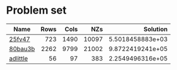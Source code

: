 # Problem set 


| Name                                      | Rows     | Cols     |      NZs |         Solution  |
|-------------------------------------------|---------:|---------:|---------:|------------------:|
| [25fv47](./25fv47.sol)                    |      723 |     1490 |    10097 |  5.5018458883e+03 |
| [80bau3b](./80bau3b.sol)                  |     2262 |     9799 |    21002 |  9.8722419241e+05 |
| [adlittle](./adlittle.sol)                |       56 |       97 |      383 |  2.2549496316e+05 |



